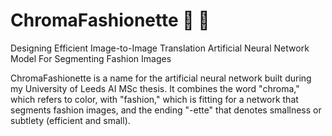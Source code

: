 # ChromaFashionette :dress: :brain:
Designing Efficient Image-to-Image Translation Artificial Neural Network Model For Segmenting Fashion Images

ChromaFashionette is a name for the artificial neural network built during my University of Leeds AI MSc thesis.
It combines the word "chroma," which refers to color, with "fashion," which is fitting for a network that segments fashion images, and the ending "-ette" that denotes smallness or subtlety (efficient and small).
